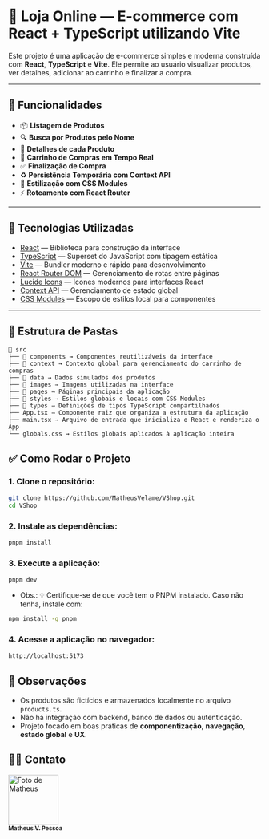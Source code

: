 # 🛒 Loja Online — E-commerce com React + TypeScript utilizando Vite

Este projeto é uma aplicação de e-commerce simples e moderna construída com **React**, **TypeScript** e **Vite**. Ele permite ao usuário visualizar produtos, ver detalhes, adicionar ao carrinho e finalizar a compra.

---

## 🚀 Funcionalidades

- 📦 **Listagem de Produtos**
- 🔍 **Busca por Produtos pelo Nome**
- 📄 **Detalhes de cada Produto**
- 🛒 **Carrinho de Compras em Tempo Real**
- ✅ **Finalização de Compra**
- ♻️ **Persistência Temporária com Context API**
- 🎨 **Estilização com CSS Modules**
- ⚡ **Roteamento com React Router**

---

## 🧠 Tecnologias Utilizadas

- [React](https://reactjs.org/) — Biblioteca para construção da interface
- [TypeScript](https://www.typescriptlang.org/) — Superset do JavaScript com tipagem estática
- [Vite](https://vitejs.dev/) — Bundler moderno e rápido para desenvolvimento
- [React Router DOM](https://reactrouter.com/) — Gerenciamento de rotas entre páginas
- [Lucide Icons](https://lucide.dev/) — Ícones modernos para interfaces React
- [Context API](https://reactjs.org/docs/context.html) — Gerenciamento de estado global
- [CSS Modules](https://github.com/css-modules/css-modules) — Escopo de estilos local para componentes

---

## 📂 Estrutura de Pastas

```
📁 src
├── 📁 components → Componentes reutilizáveis da interface
├── 📁 context → Contexto global para gerenciamento do carrinho de compras
├── 📁 data → Dados simulados dos produtos
├── 📁 images → Imagens utilizadas na interface
├── 📁 pages → Páginas principais da aplicação
├── 📁 styles → Estilos globais e locais com CSS Modules
├── 📁 types → Definições de tipos TypeScript compartilhados
├── App.tsx → Componente raiz que organiza a estrutura da aplicação
├── main.tsx → Arquivo de entrada que inicializa o React e renderiza o App
└── globals.css → Estilos globais aplicados à aplicação inteira
```

## ✅ Como Rodar o Projeto

### 1. Clone o repositório:

```bash
git clone https://github.com/MatheusVelame/VShop.git
cd VShop
```

### 2. Instale as dependências:

```bash
pnpm install
```

### 3. Execute a aplicação:

```bash
pnpm dev
```

- Obs.: 💡 Certifique-se de que você tem o PNPM instalado. Caso não tenha, instale com:

```bash
npm install -g pnpm
```

### 4. Acesse a aplicação no navegador:

```bash
http://localhost:5173
```

## 📌 Observações

- Os produtos são fictícios e armazenados localmente no arquivo `products.ts`.
- Não há integração com backend, banco de dados ou autenticação.
- Projeto focado em boas práticas de **componentização**, **navegação**, **estado global** e **UX**.

## 👨‍💻 Contato

<a href="https://github.com/MatheusVelame">
  <img src="https://avatars.githubusercontent.com/MatheusVelame" width="100px;" alt="Foto de Matheus"/><br>
  <sub>
    <b>Matheus V. Pessoa</b>
  </sub>
</a>